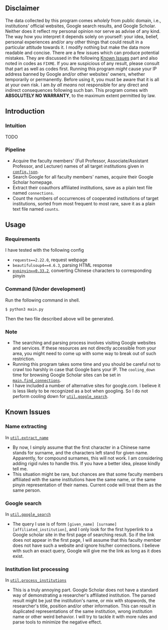 ## Disclaimer
The data collected by this program comes *wholely* from public domain, i.e., institutions' official websites, Google search results, and
Google Scholar. Neither does it reflect my personal opinion nor serve as advise of any kind. The way how you interpret it
depends solely on yourself: your idea, belief, personal experiences and/or any other things that could result in a particular
attitude towards it. I modify nothing but make the data more readable and concise. There are a few issues which can produce potential
mistakes. They are discussed in the following [Known Issues](#Known-Issues) part and also noted in codes as `FIXME`. If you are suspicious of any result, please consult that part as well as codes first. Running this program *might* cause your IP address banned by Google and/or other websites' owners, whether temporarily or permanently. Before using it, you must be aware that it is all at your own risk. I am *by all means* not responsible for any direct and indirect consequences following such ban. This program comes with **ABSOLUTELY NO WARRANTY**, to the maximum extent permitted by law.

## Introduction
### Intuition
TODO
### Pipeline
- Acquire the faculty members' (Full Professor, Associate/Assistant Professor, and Lecturer) names of all target institutions given in [`config.json`](config.json).
- Search Google for all faculty members' names, acquire their Google Scholar homepage.
- Extract their coauthors affiliated institutions, save as a plain text file named `connections`.
- Count the numbers of occurrences of cooperated institutions of target institutions, sorted from most frequent to most rare, save it as a plain text file named `counts`.

## Usage
### Requirements
I have tested with the following config
- `requests==2.22.0`, request webpage
- `beautifulsoup4==4.6.3`, parsing HTML response
- [`pypinyin==0.33.2`](https://github.com/mozillazg/python-pinyin), converting Chinese characters to corresponding pinyin
### Command (Under development)
Run the following command in shell.

```
$ python3 main.py
```

Then the two file described above will be generated.

### Note
- The searching and parsing process involves visiting Google websites and services. If these resources are not directly accessible from your area, you might need to come up with some way to break out of such restriction.
- Running this program takes some time and you should be careful not to crawl too harshly in case that Google bans your IP. The `cooling_down` time for browsing Google Scholar sites can be set in [`main.find_connections`](main.py).
- I have included a number of alternative sites for google.com. I believe it is less likely to be recognized as a bot when googling. So I do not perform cooling down for [`util.google_search`](util.py).

## Known Issues
### Name extracting
In [`util.extract_name`](util.py)
- By now, I simply assume that the first character in a Chinese name stands for surname, and the characters left stand for given name.
Apparently, for compound surnames, this will not work. I am considering adding rigid rules to handle this. If you have a better idea, please kindly tell me.
- This situation might be rare, but chances are that some faculty members affiliated with the same institutions have the same name, or the same pinyin representation of their names. Current code will treat them as the same person.
### Google search
In [`util.google_search`](util.py)
- The query I use is of form `[given_name] [surname] [affiliated_institution]`, and I only look for the first hyperlink to a Google scholar site in the first page of searching result. So if the link does not appear in the first page, I will assume that this faculty member does not have such a website and ignore his/her connections. I believe with such an exact query, Google will give me the link as long as it does exist.
### Institution list processing
In [`util.process_institutions`](util.py)
- This is a truly annoying part. Google Scholar does not have a standard way of demonstrating a researcher's affiliated institution. The parsed result might be just the institution's name, or mix with stopwords, the researcher's title, position and/or other information. This can result in duplicated representations of the same institution, wrong institution name or other weird behavior. I will try to tackle it with more rules and parse tools to minimize the negative effect.